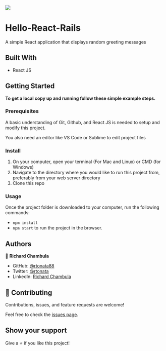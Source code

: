 ![](https://img.shields.io/badge/Microverse-blueviolet)

# Hello-React-Rails
A simple React application that displays random greeting messages

## Built With

- React JS

## Getting Started

**To get a local copy up and running follow these simple example steps.**

### Prerequisites
A basic understanding of Git, Github, and React JS is needed to setup and modify this project.

You also need an editor like VS Code or Sublime to edit project files

### Install
1. On your computer, open your terminal (For Mac and Linux) or CMD (for Windows) 
2. Navigate to the directory where you would like to run this project from, preferably from your web server directory
3. Clone this repo


### Usage
Once the project folder is downloaded to your computer, run the following commands:
- `npm install`
- `npm start` to run the project in the browser.


## Authors

👤 **Richard Chambula**

- GitHub: [@rtonata88](https://github.com/rtonata88)
- Twitter: [@rtonata](https://twitter.com/rtonata)
- LinkedIn: [Richard Chambula](https://www.linkedin.com/in/richard-chambula-49198425/)

## 🤝 Contributing

Contributions, issues, and feature requests are welcome!

Feel free to check the [issues page](../../issues/).

## Show your support

Give a ⭐️ if you like this project!